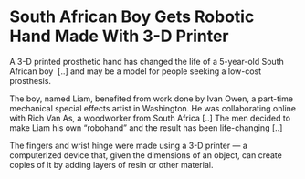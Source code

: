 # South African Boy Gets Robotic Hand Made With 3-D Printer

A 3-D printed prosthetic hand has changed the life of a 5-year-old South African boy  [..] and may be a model for people seeking a low-cost prosthesis.

The boy, named Liam, benefited from work done by Ivan Owen, a part-time mechanical special effects artist in Washington. He was collaborating online with Rich Van As, a woodworker from South Africa [..] The men decided to make Liam his own “robohand” and the result has been life-changing [..]

The fingers and wrist hinge were made using a 3-D printer — a computerized device that, given the dimensions of an object, can create copies of it by adding layers of resin or other material. 












